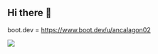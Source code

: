 ## Hi there 👋
boot.dev = https://www.boot.dev/u/ancalagon02

<img src="https://github-readme-stats.vercel.app/api/top-langs/?username=Ancalagon02"/>


